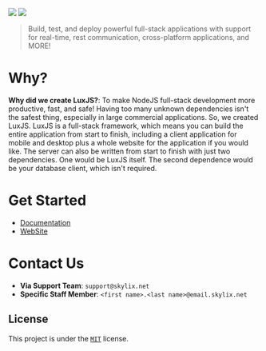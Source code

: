 ![](https://raw.githubusercontent.com/SkylixGH/LuxJS/main/assets/LuxJS%20Banner%20Image.svg)
![](https://tokei.rs/b1/github/devskylix/luxjs)
> Build, test, and deploy powerful full-stack applications with support for real-time, rest communication, cross-platform applications, and MORE!

# Why?
**Why did we create LuxJS?**: To make NodeJS full-stack development more productive, fast, and safe! Having too many unknown dependencies isn't the safest thing, especially in large commercial applications. So, we created LuxJS. LuxJS is a full-stack framework, which means you can build the entire application from start to finish, including a client application for mobile and desktop plus a whole website for the application if you would like. The server can also be written from start to finish with just two dependencies. One would be LuxJS itself. The second dependence would be your database client, which isn't required.

# Get Started
 - [Documentation](./docs/README.md)
 - [WebSite](https://skylix.net/projects/luxjs)

# Contact Us
 - **Via Support Team**: `support@skylix.net`
 - **Specific Staff Member**: `<first name>.<last name>@email.skylix.net`

## License
This project is under the [`MIT`](./LICENSE) license.
